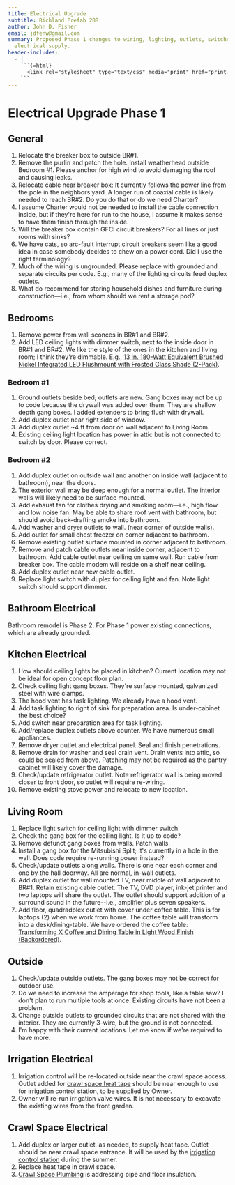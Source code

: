 ```yaml
---
title: Electrical Upgrade
subtitle: Richland Prefab 2BR
author: John D. Fisher
email: jdfenw@gmail.com
summary: Proposed Phase 1 changes to wiring, lighting, outlets, switches and
  electrical supply.
header-includes:
  - |
    ```{=html}
      <link rel="stylesheet" type="text/css" media="print" href="print.css" />
    ```
---
```


# Electrical Upgrade Phase 1

## General

1. Relocate the breaker box to outside BR#1.
2. Remove the purlin and patch the hole. Install weatherhead outside Bedroom
   #1. Please anchor for high wind to avoid damaging the roof and causing
   leaks.
3. Relocate cable near breaker box: It currently follows the power line from
   the pole in the neighbors yard. A longer run of coaxial cable is likely
   needed to reach BR#2. Do you do that or do we need Charter?
4. I assume Charter would not be needed to install the cable connection inside,
   but if they're here for run to the house, I assume it makes sense to have
   them finish through the inside.
5. Will the breaker box contain GFCI circuit breakers? For all lines or
   just rooms with sinks?
6. We have cats, so arc-fault interrupt circuit breakers seem like a good idea
   in case somebody decides to chew on a power cord. Did I use the right
   terminology?
7. Much of the wiring is ungrounded. Please replace with grounded and separate
   circuits per code. E.g., many of the lighting circuits feed duplex outlets.
8. What do recommend for storing household dishes and furniture during
   construction—i.e., from whom should we rent a storage pod?

## Bedrooms

1. Remove power from wall sconces in BR#1 and BR#2.
2. Add LED ceiling lights with dimmer switch, next to the inside door in
   BR#1 and BR#2. We like the style of the ones in the kitchen and living room;
   I think they're dimmable. E.g.,
   <!-- markdownlint-disable MD013 -->
   [13 in. 180-Watt Equivalent Brushed Nickel Integrated LED Flushmount with Frosted Glass Shade (2-Pack)](https://www.homedepot.com/p/Commercial-Electric-13-in-180-Watt-Equivalent-Brushed-Nickel-Integrated-LED-Flushmount-with-Frosted-Glass-Shade-2-Pack-JAL8011L-BN/206814821 "Commercial Electric").
   <!-- markdownlint-enable MD013 -->

### Bedroom #1

1. Ground outlets beside bed; outlets are new. Gang boxes may not be up to code
   because the drywall was added over them. They are shallow depth gang boxes.
   I added extenders to bring flush with drywall.
2. Add duplex outlet near right side of window.
3. Add duplex outlet ~4 ft from door on wall adjacent to Living Room.
4. Existing ceiling light location has power in attic but is not connected to
   switch by door. Please correct.

### Bedroom #2

1. Add duplex outlet on outside wall and another on inside wall
   (adjacent to bathroom), near the doors.
2. The exterior wall may be deep enough for a normal outlet. The
   interior walls will likely need to be surface mounted.
3. Add exhaust fan for clothes drying and smoking room—i.e., high flow and low
   noise fan. May be able to share roof vent with bathroom, but should avoid
   back-drafting smoke into bathroom.
4. Add washer and dryer outlets to wall. (near corner of outside walls).
5. Add outlet for small chest freezer on corner adjacent to bathroom.
6. Remove existing outlet surface mounted in corner adjacent to bathroom.
7. Remove and patch cable outlets near inside corner, adjacent to bathroom. Add
   cable outlet near ceiling on same wall. Run cable from breaker box. The
   cable modem will reside on a shelf near ceiling.
8. Add duplex outlet near new cable outlet.
9. Replace light switch with duplex for ceiling light and fan. Note light
   switch should support dimmer.

## Bathroom Electrical

Bathroom remodel is Phase 2. For Phase 1 power existing connections, which are
already grounded.

## Kitchen Electrical

1. How should ceiling lights be placed in kitchen? Current location may not be
   ideal for open concept floor plan.
2. Check ceiling light gang boxes. They're surface mounted, galvanized steel
   with wire clamps.
3. The hood vent has task lighting. We already have a hood vent.
4. Add task lighting to right of sink for preparation area. Is under-cabinet
   the best choice?
5. Add switch near preparation area for task lighting.
6. Add/replace duplex outlets above counter. We have numerous small appliances.
7. Remove dryer outlet and electrical panel. Seal and finish penetrations.
8. Remove drain for washer and seal drain vent. Drain vents into attic, so
   could be sealed from above. Patching may not be required as the pantry
   cabinet will likely cover the damage.
9. Check/update refrigerator outlet. Note refrigerator wall is being moved
   closer to front door, so outlet will require re-wiring.
10. Remove existing stove power and relocate to new location.

## Living Room

1. Replace light switch for ceiling light with dimmer switch.
2. Check the gang box for the ceiling light. Is it up to code?
3. Remove defunct gang boxes from walls. Patch walls.
4. Install a gang box for the Mitsubishi Split; it's currently in a hole in the
   wall. Does code require re-running power instead?
5. Check/update outlets along walls. There is one near each corner and one
   by the hall doorway. All are normal, in-wall outlets.
6. Add duplex outlet for wall mounted TV, near middle of wall adjacent to BR#1. Retain
   existing cable outlet. The TV, DVD player, ink-jet printer and two laptops
   will share the outlet. The outlet should support addition of a surround
   sound in the future--i.e., amplifier plus seven speakers.
7. Add floor, quadradplex outlet with cover under coffee table. This is for
   laptops (2) when we work from home. The coffee table will transform into a
   desk/dining-table. We have ordered the coffee table:
   [Transforming X Coffee and Dining Table in Light Wood Finish (Backordered)](https://www.spacemaster.co/shop-online/LightWood-Xtable).

## Outside

1. Check/update outside outlets. The gang boxes may not be correct for
   outdoor use.
2. Do we need to increase the amperage for shop tools, like a table saw? I
   don't plan to run multiple tools at once. Existing circuits have not been a
   problem.
3. Change outside outlets to grounded circuits that are not shared with the
   interior. They are currently 3-wire, but the ground is not connected.
4. I'm happy with their current locations. Let me know if we're required to
   have more.

## Irrigation Electrical

1. Irrigation control will be re-located outside near the crawl space access.
   Outlet added for [crawl space heat tape](#crawl-space-electrical) should be
   near enough to use for irrigation control station, to be supplied by Owner.
2. Owner will re-run irrigation valve wires. It is not necessary to excavate
   the existing wires from the front garden.

## Crawl Space Electrical

1. Add duplex or larger outlet, as needed, to supply heat tape. Outlet should
   be near crawl space entrance. It will be used by the
   [irrigation control station](#irrigation-control) during the summer.
2. Replace heat tape in crawl space.
3. [Crawl Space Plumbing](#crawl-space-plumbing) is addressing pipe and floor
   insulation.
